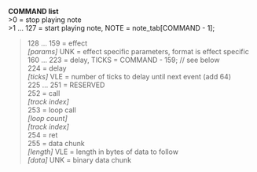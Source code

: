 **COMMAND list**<br>
    >0       = stop playing note<br>
    >1 … 127 = start playing note, NOTE = note_tab[COMMAND - 1];<br>
  >128 … 159 = effect<br>
*[params]* UNK    = effect specific parameters, format is effect specific<br>
  >160 … 223 = delay, TICKS = COMMAND - 159; // see below<br>
  >224       = delay<br>
*[ticks]* VLE     = number of ticks to delay until next event (add 64)<br>
  >225 … 251 = RESERVED<br>
  >252       = call<br>
*[track index]*<br>
  >253       = loop call<br>
*[loop count]*<br>
*[track index]*<br>
  >254       = ret<br>
  >255       = data chunk<br>
*[length]* VLE    = length in bytes of data to follow<br>
*[data]* UNK      = binary data chunk<br>
